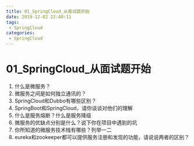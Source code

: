 ```yaml
---
title: 01_SpringCloud_从面试题开始
date: 2019-12-02 22:40:11
tags: 
 - SpringCloud
categories:
 - SpringCloud
---
```


# 01_SpringCloud_从面试题开始

1. 什么是微服务？
2. 微服务之间是如何独立通讯的？
3. SpringCloud和Dubbo有哪些区别？
4. SpringBoot和SpringCloud，请你谈谈对他们的理解
5. 什么是服务熔断？什么是服务降级
6. 微服务的优缺点分别是什么？说下你在项目中遇到的坑
7. 你所知道的微服务技术栈有哪些？列举一二
8. eureka和zookeeper都可以提供服务注册和发现的功能，请说说两者的区别？





